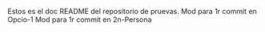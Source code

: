 Estos es el doc README del repositorio de pruevas.
Mod para 1r commit en Opcio-1
Mod para 1r commit en 2n-Persona